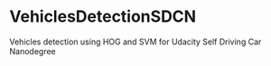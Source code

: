 # VehiclesDetectionSDCN
Vehicles detection using HOG and SVM for Udacity Self Driving Car Nanodegree

